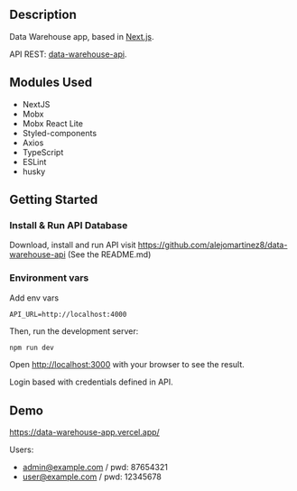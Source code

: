 ## Description

Data Warehouse app, based in [Next.js](https://nextjs.org/).

API REST: [data-warehouse-api](https://github.com/alejomartinez8/data-warehouse-api).

## Modules Used

- NextJS
- Mobx
- Mobx React Lite
- Styled-components
- Axios
- TypeScript
- ESLint
- husky

## Getting Started

### Install & Run API Database

Download, install and run API visit https://github.com/alejomartinez8/data-warehouse-api (See the README.md)

### Environment vars

Add env vars

```
API_URL=http://localhost:4000
```

Then, run the development server:

```bash
npm run dev
```

Open [http://localhost:3000](http://localhost:3000) with your browser to see the result.

Login based with credentials defined in API.

## Demo

https://data-warehouse-app.vercel.app/

Users:

- admin@example.com / pwd: 87654321
- user@example.com / pwd: 12345678
